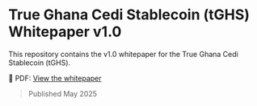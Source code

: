 # True Ghana Cedi Stablecoin (tGHS) Whitepaper v1.0

This repository contains the v1.0 whitepaper for the True Ghana Cedi Stablecoin (tGHS).

📄 PDF: [View the whitepaper](./True%20Ghana%20Cedi%20Stablecoin%20(tGHS)%20Whitepaper.pdf)

> Published May 2025

